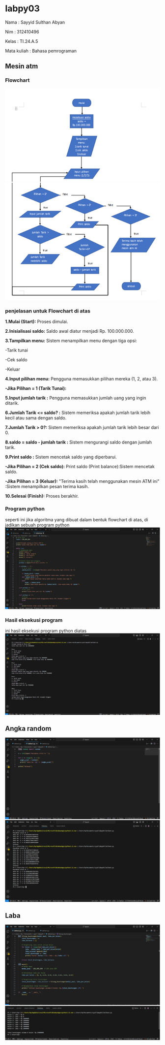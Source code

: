 # labpy03
Nama : Sayyid Sulthan Abyan <p>
Nim : 312410496 <p>
Kelas : TI.24.A.5 <p>
Mata kuliah : Bahasa pemrograman <p>
## Mesin atm
### Flowchart 
![gambar1](screenshot/ft1.png)
![gambar1](screenshot/ft2.png)
### penjelasan untuk Flowchart di atas
**1.Mulai (Start):** Proses dimulai. <p>
**2.Inisialisasi saldo:** Saldo awal diatur menjadi Rp. 100.000.000. <p>
**3.Tampilkan menu:** Sistem menampilkan menu dengan tiga opsi: <p>
-Tarik tunai <p>
-Cek saldo <p>
-Keluar <p>
**4.Input pilihan menu:** Pengguna memasukkan pilihan mereka (1, 2, atau 3). <p>
**-Jika Pilihan = 1 (Tarik Tunai):** <p>
**5.Input jumlah tarik :** Pengguna memasukkan jumlah uang yang ingin ditarik. <p>
**6.Jumlah Tarik <= saldo? :** Sistem memeriksa apakah jumlah tarik lebih kecil atau sama dengan saldo. <p>
**7.Jumlah Tarik > 0?:** Sistem memeriksa apakah jumlah tarik lebih besar dari 0. <p>
**8.saldo = saldo - jumlah tarik :** Sistem mengurangi saldo dengan jumlah tarik. <p>
**9.Print saldo :** Sistem mencetak saldo yang diperbarui. <p>
**-Jika Pilihan = 2 (Cek saldo):** Print saldo (Print balance):Sistem mencetak saldo. <p>
**-Jika Pilihan = 3 (Keluar):** "Terima kasih telah menggunakan mesin ATM ini" :Sistem menampilkan pesan terima kasih. <p>
**10.Selesai (Finish):** Proses berakhir. <p>
### Program python
seperti ini jika algoritma yang dibuat dalam bentuk flowchart di atas, di jadikan sebuah program python
![gambar1](screenshot/ft3.png)
### Hasil eksekusi program 
ini hasil eksekusi program python diatas
![gambar1](screenshot/ft4.png)
## Angka random
![gambar1](screenshot/ft5.png)
![gambar1](screenshot/ft6.png)
## Laba
![gambar1](screenshot/ft7.png)
![gambar1](screenshot/ft8.png)
